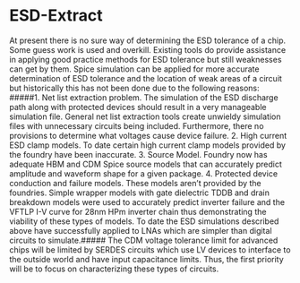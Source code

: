 # ESD-Extract
At present there is no sure way of determining the ESD tolerance of a chip. Some guess work is used and overkill. Existing tools do provide assistance in applying good practice methods for ESD tolerance but still weaknesses can get by them. 
Spice simulation can be applied for more accurate determination of ESD tolerance and the location of weak areas of a circuit but historically this has not been done due to the following reasons:
#####1. Net list extraction problem. The simulation of the ESD discharge path along with protected devices should result in a very manageable simulation file. General net list extraction tools create unwieldy simulation files with unnecessary circuits being included. Furthermore, there no provisions to determine what voltages cause device failure.
2. High current ESD clamp models. To date certain high current clamp models provided by the foundry have been inaccurate. 
3. Source Model. Foundry now has adequate HBM and CDM Spice source models that can accurately predict amplitude and waveform shape for a given package.
4. Protected device conduction and failure models. These models aren’t provided by the foundries. Simple wrapper models with gate dielectric TDDB and drain breakdown models were used to accurately predict inverter failure and the VFTLP I-V curve for 28nm HPm inverter chain thus demonstrating the viability of these types of models. 
To date the ESD simulations described above have successfully applied to LNAs which are simpler than digital circuits to simulate.#####
The CDM voltage tolerance limit for advanced chips will be limited by SERDES circuits which use LV devices to interface to the outside world and have input capacitance limits. Thus, the first priority will be to focus on characterizing these types of circuits.
